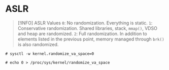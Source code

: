 # ASLR

> [!INFO] ASLR Values
> `0`: No randomization. Everything is static.
> `1`: Conservative randomization. Shared libraries, stack, `mmap()`, VDSO and heap are randomized.
> `2`: Full randomization. In addition to elements listed in the previous point, memory managed through `brk()` is also randomized.

```
# sysctl -w kernel.randomize_va_space=0

# echo 0 > /proc/sys/kernel/randomize_va_space
```